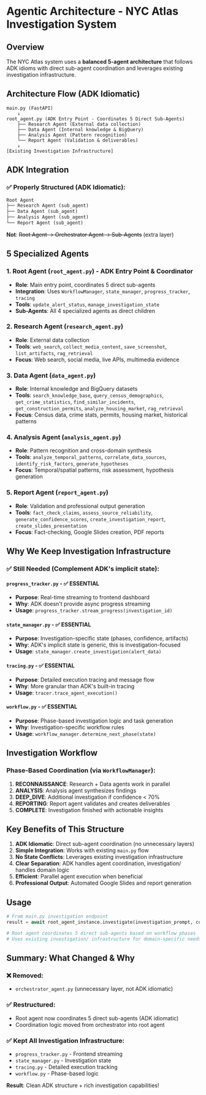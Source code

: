 # Agentic Architecture - NYC Atlas Investigation System

## Overview

The NYC Atlas system uses a **balanced 5-agent architecture** that follows ADK idioms with direct sub-agent coordination and leverages existing investigation infrastructure.

## Architecture Flow (ADK Idiomatic)

```
main.py (FastAPI)
    ↓
root_agent.py (ADK Entry Point - Coordinates 5 Direct Sub-Agents)
    ├── Research Agent (External data collection)
    ├── Data Agent (Internal knowledge & BigQuery)
    ├── Analysis Agent (Pattern recognition)
    └── Report Agent (Validation & deliverables)
    ↓
[Existing Investigation Infrastructure]
```

## ADK Integration

### **✅ Properly Structured** (ADK Idiomatic):
```python
Root Agent
├── Research Agent (sub_agent)
├── Data Agent (sub_agent)  
├── Analysis Agent (sub_agent)
└── Report Agent (sub_agent)
```

**Not**: ~~Root Agent → Orchestrator Agent → Sub-Agents~~ (extra layer)

## 5 Specialized Agents

### 1. **Root Agent** (`root_agent.py`) - **ADK Entry Point & Coordinator**
- **Role**: Main entry point, coordinates 5 direct sub-agents
- **Integration**: Uses `WorkflowManager`, `state_manager`, `progress_tracker`, `tracing`
- **Tools**: `update_alert_status`, `manage_investigation_state`
- **Sub-Agents**: All 4 specialized agents as direct children

### 2. **Research Agent** (`research_agent.py`)  
- **Role**: External data collection
- **Tools**: `web_search`, `collect_media_content`, `save_screenshot`, `list_artifacts`, `rag_retrieval`
- **Focus**: Web search, social media, live APIs, multimedia evidence

### 3. **Data Agent** (`data_agent.py`)
- **Role**: Internal knowledge and BigQuery datasets
- **Tools**: `search_knowledge_base`, `query_census_demographics`, `get_crime_statistics`, `find_similar_incidents`, `get_construction_permits`, `analyze_housing_market`, `rag_retrieval`
- **Focus**: Census data, crime stats, permits, housing market, historical patterns

### 4. **Analysis Agent** (`analysis_agent.py`)
- **Role**: Pattern recognition and cross-domain synthesis  
- **Tools**: `analyze_temporal_patterns`, `correlate_data_sources`, `identify_risk_factors`, `generate_hypotheses`
- **Focus**: Temporal/spatial patterns, risk assessment, hypothesis generation

### 5. **Report Agent** (`report_agent.py`)
- **Role**: Validation and professional output generation
- **Tools**: `fact_check_claims`, `assess_source_reliability`, `generate_confidence_scores`, `create_investigation_report`, `create_slides_presentation`
- **Focus**: Fact-checking, Google Slides creation, PDF reports

## Why We Keep Investigation Infrastructure

### **✅ Still Needed** (Complement ADK's implicit state):

#### **`progress_tracker.py`** - ✅ **ESSENTIAL**
- **Purpose**: Real-time streaming to frontend dashboard
- **Why**: ADK doesn't provide async progress streaming
- **Usage**: `progress_tracker.stream_progress(investigation_id)`

#### **`state_manager.py`** - ✅ **ESSENTIAL**
- **Purpose**: Investigation-specific state (phases, confidence, artifacts)
- **Why**: ADK's implicit state is generic, this is investigation-focused
- **Usage**: `state_manager.create_investigation(alert_data)`

#### **`tracing.py`** - ✅ **ESSENTIAL**
- **Purpose**: Detailed execution tracing and message flow
- **Why**: More granular than ADK's built-in tracing
- **Usage**: `tracer.trace_agent_execution()`

#### **`workflow.py`** - ✅ **ESSENTIAL**
- **Purpose**: Phase-based investigation logic and task generation
- **Why**: Investigation-specific workflow rules
- **Usage**: `workflow_manager.determine_next_phase(state)`

## Investigation Workflow

### **Phase-Based Coordination** (via `WorkflowManager`):

1. **RECONNAISSANCE**: Research + Data agents work in parallel
2. **ANALYSIS**: Analysis agent synthesizes findings
3. **DEEP_DIVE**: Additional investigation if confidence < 70%
4. **REPORTING**: Report agent validates and creates deliverables
5. **COMPLETE**: Investigation finished with actionable insights

## Key Benefits of This Structure

1. **ADK Idiomatic**: Direct sub-agent coordination (no unnecessary layers)
2. **Simple Integration**: Works with existing `main.py` flow
3. **No State Conflicts**: Leverages existing investigation infrastructure
4. **Clear Separation**: ADK handles agent coordination, investigation/ handles domain logic
5. **Efficient**: Parallel agent execution when beneficial
6. **Professional Output**: Automated Google Slides and report generation

## Usage

```python
# From main.py investigation endpoint
result = await root_agent_instance.investigate(investigation_prompt, context)

# Root agent coordinates 5 direct sub-agents based on workflow phases
# Uses existing investigation/ infrastructure for domain-specific needs
```

## Summary: **What Changed & Why**

### **❌ Removed**: 
- `orchestrator_agent.py` (unnecessary layer, not ADK idiomatic)

### **✅ Restructured**:
- Root agent now coordinates 5 direct sub-agents (ADK idiomatic)
- Coordination logic moved from orchestrator into root agent

### **✅ Kept All Investigation Infrastructure**:
- `progress_tracker.py` - Frontend streaming
- `state_manager.py` - Investigation state
- `tracing.py` - Detailed execution tracking  
- `workflow.py` - Phase-based logic

**Result**: Clean ADK structure + rich investigation capabilities! 
